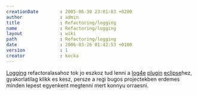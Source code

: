 ```yaml
---
creationDate        : 2005-06-30 23:01:03 +0200 
author              : admin 
title               : Refactoring/logging 
name                : Refactoring/logging 
layout              : wiki 
path                : Refactoring/logging 
date                : 2006-03-26 01:42:53 +0100 
version             : 1 
creator             : kocka 
---
```

[Logging](../Logging.html) refactoralasahoz tok jo eszkoz tud lenni a [log4e](../log4e.html) [plugin](../plugin.html) [eclipse](../Eclipse.html)hez, gyakorlatilag klikk es kesz, persze a regi bugos projectekben erdemes minden lepest egyenkent megtenni mert konnyu orraesni.
